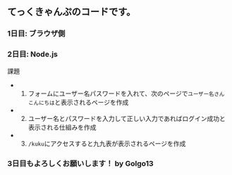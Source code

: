 
## てっくきゃんぷのコードです。

### 1日目: ブラウザ側

### 2日目: Node.js

課題

* 1. フォームにユーザー名パスワードを入れて、次のページで`ユーザー名さんこんにちは`と表示されるページを作成
* 2. ユーザー名とパスワードを入力して正しい入力であればログイン成功と表示される仕組みを作成
* 3. `/kuku`にアクセスすると九九表が表示されるページを作成

### 3日目もよろしくお願いします！ by Golgo13

